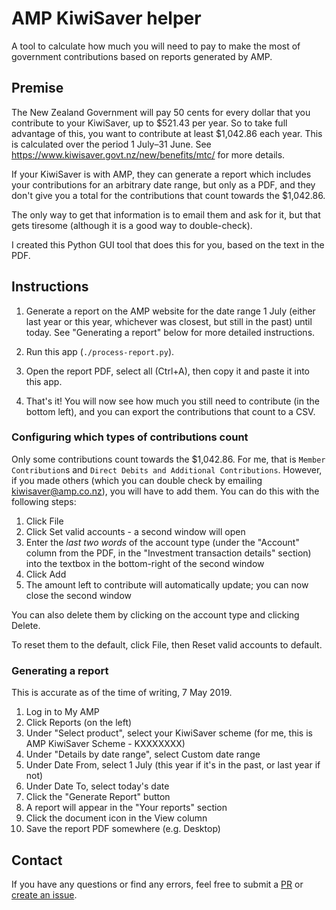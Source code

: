 # AMP KiwiSaver helper
A tool to calculate how much you will need to pay to make the most of government contributions based on reports
generated by AMP.

## Premise
The New Zealand Government will pay 50 cents for every dollar that you contribute to your KiwiSaver, up to $521.43 per
year. So to take full advantage of this, you want to contribute at least $1,042.86 each year. This is calculated over
the period 1 July–31 June.
See https://www.kiwisaver.govt.nz/new/benefits/mtc/ for more details.

If your KiwiSaver is with AMP, they can generate a report which includes your contributions for an arbitrary date range,
but only as a PDF, and they don't give you a total for the contributions that count towards the $1,042.86.

The only way to get that information is to email them and ask for it, but that gets tiresome
(although it is a good way to double-check).

I created this Python GUI tool that does this for you, based on the text in the PDF.

## Instructions

1. Generate a report on the AMP website for the date range 1 July
(either last year or this year, whichever was closest, but still in the past) until today.
See "Generating a report" below for more detailed instructions.

2. Run this app (`./process-report.py`).

2. Open the report PDF, select all (Ctrl+A), then copy it and paste it into this app.

3. That's it! You will now see how much you still need to contribute (in the bottom left),
and you can export the contributions that count to a CSV.

### Configuring which types of contributions count

Only some contributions count towards the $1,042.86.
For me, that is `Member Contribution`s and `Direct Debits and Additional Contributions`.
However, if you made others (which you can double check by emailing [kiwisaver@amp.co.nz](mailto:kiwisaver@amp.co.nz)),
you will have to add them. You can do this with the following steps:

1. Click File
2. Click Set valid accounts - a second window will open
3. Enter the *last two words* of the account type
(under the "Account" column from the PDF, in the "Investment transaction details" section)
into the textbox in the bottom-right of the second window
4. Click Add
5. The amount left to contribute will automatically update; you can now close the second window

You can also delete them by clicking on the account type and clicking Delete.

To reset them to the default, click File, then Reset valid accounts to default.

### Generating a report
This is accurate as of the time of writing, 7 May 2019.
1. Log in to My AMP
2. Click Reports (on the left)
3. Under "Select product", select your KiwiSaver scheme (for me, this is AMP KiwiSaver Scheme - KXXXXXXX)
4. Under "Details by date range", select Custom date range
5. Under Date From, select 1 July (this year if it's in the past, or last year if not)
4. Under Date To, select today's date
5. Click the "Generate Report" button
6. A report will appear in the "Your reports" section
7. Click the document icon in the View column
8. Save the report PDF somewhere (e.g. Desktop)

## Contact

If you have any questions or find any errors, feel free to
submit a [PR](https://github.com/olliechick/amp-kiwisaver-helper/pulls) or
[create an issue](https://github.com/olliechick/amp-kiwisaver-helper/issues/new).